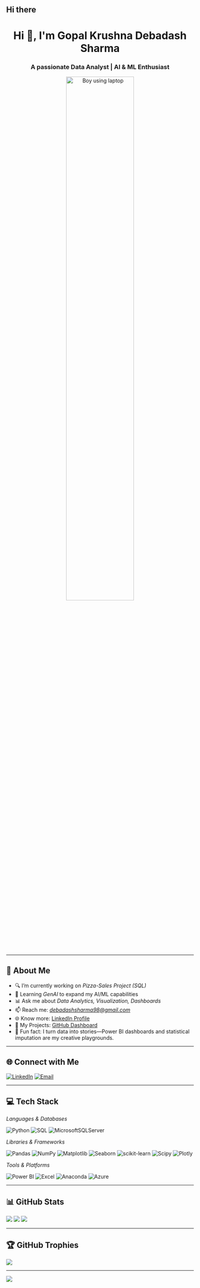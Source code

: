 ## Hi there

<h1 align="center">Hi 👋, I'm Gopal Krushna Debadash Sharma</h1>
<h3 align="center">A passionate Data Analyst | AI & ML Enthusiast</h3>

<p align="center">
  <img src=" https://cdn.dribbble.com/users/8619169/screenshots/16116886/media/a63d64bcccad878cb9dfdb9a9f6b6416.gif/GopalKrushnaDebadashSharma/GopalKrushnaDebadashSharma/main/A_digital_illustration_in_the_introduction_section.png" width="60%" alt="Boy using laptop" />
</p>

---

## 💫 About Me

- 🔍 I’m currently working on *Pizza-Sales Project (SQL)*
- 🤖 Learning *GenAI* to expand my AI/ML capabilities
- 📊 Ask me about *Data Analytics, Visualization, Dashboards*
- 📫 Reach me: *debadashsharma98@gmail.com*
- 🌐 Know more: [LinkedIn Profile](https://www.linkedin.com/in/gksharma08/)
- 📁 My Projects: [GitHub Dashboard](https://github.com/dashboard)
- 🎯 Fun fact: I turn data into stories—Power BI dashboards and statistical imputation are my creative playgrounds.

---

## 🌐 Connect with Me

[![LinkedIn](https://img.shields.io/badge/LinkedIn-%230077B5.svg?style=for-the-badge&logo=linkedin&logoColor=white)](https://www.linkedin.com/in/gksharma08/) 
[![Email](https://img.shields.io/badge/Email-D14836?style=for-the-badge&logo=gmail&logoColor=white)](mailto:debadashsharma98@gmail.com)

---

## 💻 Tech Stack

*Languages & Databases*

![Python](https://img.shields.io/badge/python-3670A0?style=for-the-badge&logo=python&logoColor=ffdd54)
![SQL](https://img.shields.io/badge/mysql-4479A1.svg?style=for-the-badge&logo=mysql&logoColor=white)
![MicrosoftSQLServer](https://img.shields.io/badge/Microsoft%20SQL%20Server-CC2927?style=for-the-badge&logo=microsoft%20sql%20server&logoColor=white)

*Libraries & Frameworks*

![Pandas](https://img.shields.io/badge/pandas-%23150458.svg?style=for-the-badge&logo=pandas&logoColor=white)
![NumPy](https://img.shields.io/badge/numpy-%23013243.svg?style=for-the-badge&logo=numpy&logoColor=white)
![Matplotlib](https://img.shields.io/badge/Matplotlib-%23ffffff.svg?style=for-the-badge&logo=Matplotlib&logoColor=black)
![Seaborn](https://img.shields.io/badge/Seaborn-3776AB?style=for-the-badge&logoColor=white)
![scikit-learn](https://img.shields.io/badge/scikit--learn-%23F7931E.svg?style=for-the-badge&logo=scikit-learn&logoColor=white)
![Scipy](https://img.shields.io/badge/SciPy-%230C55A5.svg?style=for-the-badge&logo=scipy&logoColor=%white)
![Plotly](https://img.shields.io/badge/Plotly-%233F4F75.svg?style=for-the-badge&logo=plotly&logoColor=white)

*Tools & Platforms*

![Power BI](https://img.shields.io/badge/Power_BI-F2C811?style=for-the-badge&logo=powerbi&logoColor=black)
![Excel](https://img.shields.io/badge/Excel-217346?style=for-the-badge&logo=microsoft-excel&logoColor=white)
![Anaconda](https://img.shields.io/badge/Anaconda-%2344A833.svg?style=for-the-badge&logo=anaconda&logoColor=white)
![Azure](https://img.shields.io/badge/azure-%230072C6.svg?style=for-the-badge&logo=microsoftazure&logoColor=white)

---

## 📊 GitHub Stats

![](https://github-readme-stats.vercel.app/api?username=GopalKrushnaDebadashSharma&theme=dark&hide_border=false&include_all_commits=false&count_private=false)
![](https://nirzak-streak-stats.vercel.app/?user=GopalKrushnaDebadashSharma&theme=dark&hide_border=false)
![](https://github-readme-stats.vercel.app/api/top-langs/?username=GopalKrushnaDebadashSharma&theme=dark&hide_border=false&include_all_commits=false&count_private=false&layout=compact)

---

## 🏆 GitHub Trophies

![](https://github-profile-trophy.vercel.app/?username=GopalKrushnaDebadashSharma&theme=radical&no-frame=false&no-bg=false&margin-w=4)

---

[![](https://visitcount.itsvg.in/api?id=GopalKrushnaDebadashSharma&icon=0&color=0)](https://visitcount.itsvg.in)

<!-- Proudly created with GPRM ( https://gprm.itsvg.in ) -->
